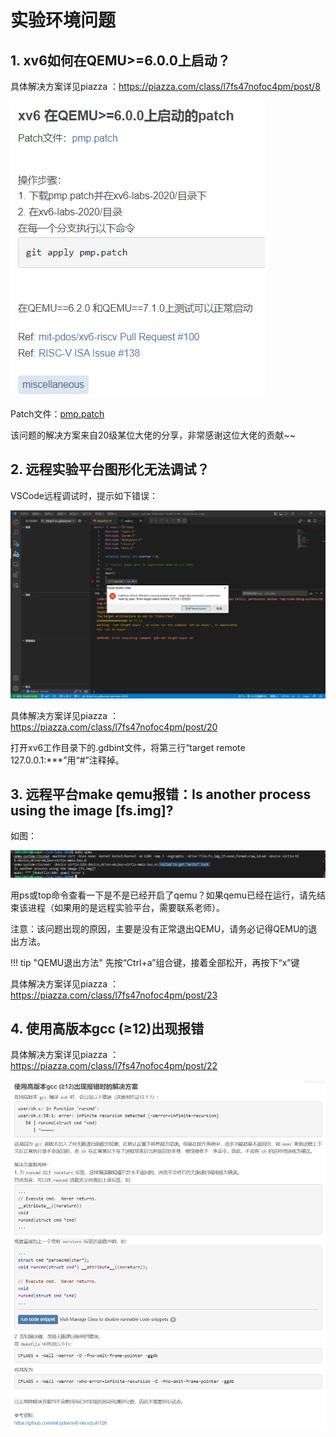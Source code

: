 
# 实验环境问题

## 1. xv6如何在QEMU>=6.0.0上启动？

具体解决方案详见piazza ：https://piazza.com/class/l7fs47nofoc4pm/post/8

![qemu](faq.assets/qemu.png)

Patch文件：[pmp.patch](code/pmp.patch)

该问题的解决方案来自20级某位大佬的分享，非常感谢这位大佬的贡献~~

## 2. 远程实验平台图形化无法调试？

VSCode远程调试时，提示如下错误：

![gdb1](faq.assets/gdb1.jpg)

具体解决方案详见piazza ：https://piazza.com/class/l7fs47nofoc4pm/post/20

打开xv6工作目录下的.gdbint文件，将第三行“target remote 127.0.0.1:***”用“#”注释掉。



## 3. 远程平台make qemu报错：Is another process using the image [fs.img]?

如图：

![qemu2](faq.assets/qemu2.png)

用ps或top命令查看一下是不是已经开启了qemu？如果qemu已经在运行，请先结束该进程（如果用的是远程实验平台，需要联系老师）。

注意：该问题出现的原因，主要是没有正常退出QEMU，请务必记得QEMU的退出方法。

!!! tip "QEMU退出方法"
    先按“Ctrl+a”组合键，接着全部松开，再按下“x”键

具体解决方案详见piazza ：https://piazza.com/class/l7fs47nofoc4pm/post/23 


## 4. 使用高版本gcc (≥12)出现报错

具体解决方案详见piazza ：https://piazza.com/class/l7fs47nofoc4pm/post/22 

![gcc](faq.assets/gcc.png)



